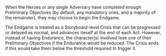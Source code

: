 When the Heroes or any single Adversary have completed enough Preliminary Objectives (by default, any mandatory ones, and a majority of the remainder), they may choose to begin the Endgame.

The Endgame is treated as a Storyboard-level Crisis that can be progressed or delayed as normal, and advances iteself at the end of each Act. However, instead of having Endurance, the character(s) involved lose one of their Preliminary Objectives if the Endurance would be reduced. The Crisis ends if this would take them below the threshold required to trigger it.